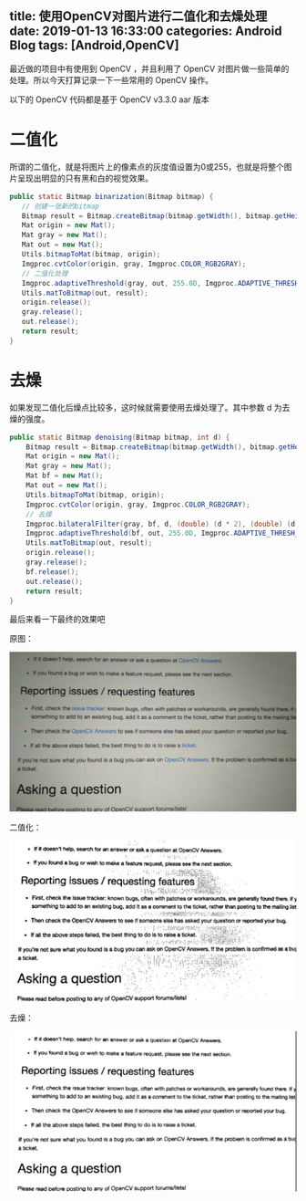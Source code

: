 title: 使用OpenCV对图片进行二值化和去燥处理
date: 2019-01-13 16:33:00
categories: Android Blog
tags: [Android,OpenCV]
---
最近做的项目中有使用到 OpenCV ，并且利用了 OpenCV 对图片做一些简单的处理。所以今天打算记录一下一些常用的 OpenCV 操作。

以下的 OpenCV 代码都是基于 OpenCV v3.3.0 aar 版本

二值化
=====
所谓的二值化，就是将图片上的像素点的灰度值设置为0或255，也就是将整个图片呈现出明显的只有黑和白的视觉效果。

``` java
public static Bitmap binarization(Bitmap bitmap) {
   // 创建一张新的bitmap
   Bitmap result = Bitmap.createBitmap(bitmap.getWidth(), bitmap.getHeight(), Bitmap.Config.ARGB_8888);
   Mat origin = new Mat();
   Mat gray = new Mat();
   Mat out = new Mat();
   Utils.bitmapToMat(bitmap, origin);
   Imgproc.cvtColor(origin, gray, Imgproc.COLOR_RGB2GRAY);
   // 二值化处理
   Imgproc.adaptiveThreshold(gray, out, 255.0D, Imgproc.ADAPTIVE_THRESH_MEAN_C, Imgproc.THRESH_BINARY, 25, 10.0D);
   Utils.matToBitmap(out, result);
   origin.release();
   gray.release();
   out.release();
   return result;
}
```

去燥
====
如果发现二值化后燥点比较多，这时候就需要使用去燥处理了。其中参数 d 为去燥的强度。

``` java
public static Bitmap denoising(Bitmap bitmap, int d) {
    Bitmap result = Bitmap.createBitmap(bitmap.getWidth(), bitmap.getHeight(), Bitmap.Config.RGB_565);
    Mat origin = new Mat();
    Mat gray = new Mat();
    Mat bf = new Mat();
    Mat out = new Mat();
    Utils.bitmapToMat(bitmap, origin);
    Imgproc.cvtColor(origin, gray, Imgproc.COLOR_RGB2GRAY);
    // 去燥
    Imgproc.bilateralFilter(gray, bf, d, (double) (d * 2), (double) (d / 2));
    Imgproc.adaptiveThreshold(bf, out, 255.0D, Imgproc.ADAPTIVE_THRESH_MEAN_C, Imgproc.THRESH_BINARY, 25, 10.0D);
    Utils.matToBitmap(out, result);
    origin.release();
    gray.release();
    bf.release();
    out.release();
    return result;
}
```

最后来看一下最终的效果吧

原图：

![source](/uploads/20190113/20190118220513.png)

二值化：

![binarization](/uploads/20190113/20190118220610.png)

去燥：

![denoising](/uploads/20190113/20190118220630.png)



